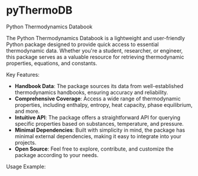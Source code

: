 # pyThermoDB

Python Thermodynamics Databook

The Python Thermodynamics Databook is a lightweight and user-friendly Python package designed to provide quick access to essential thermodynamic data. Whether you're a student, researcher, or engineer, this package serves as a valuable resource for retrieving thermodynamic properties, equations, and constants.

Key Features:
- **Handbook Data**: The package sources its data from well-established thermodynamics handbooks, ensuring accuracy and reliability.
- **Comprehensive Coverage**: Access a wide range of thermodynamic properties, including enthalpy, entropy, heat capacity, phase equilibrium, and more.
- **Intuitive API**: The package offers a straightforward API for querying specific properties based on substances, temperature, and pressure.
- **Minimal Dependencies**: Built with simplicity in mind, the package has minimal external dependencies, making it easy to integrate into your projects.
- **Open Source**: Feel free to explore, contribute, and customize the package according to your needs.

Usage Example:
